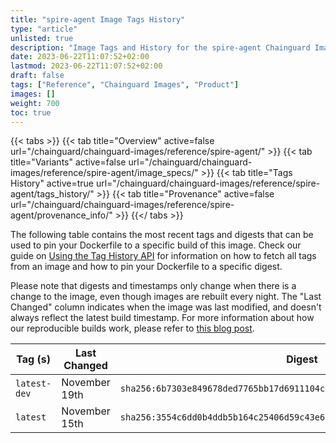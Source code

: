```yaml
---
title: "spire-agent Image Tags History"
type: "article"
unlisted: true
description: "Image Tags and History for the spire-agent Chainguard Image"
date: 2023-06-22T11:07:52+02:00
lastmod: 2023-06-22T11:07:52+02:00
draft: false
tags: ["Reference", "Chainguard Images", "Product"]
images: []
weight: 700
toc: true
---
```


{{< tabs >}}
{{< tab title="Overview" active=false url="/chainguard/chainguard-images/reference/spire-agent/" >}}
{{< tab title="Variants" active=false url="/chainguard/chainguard-images/reference/spire-agent/image_specs/" >}}
{{< tab title="Tags History" active=true url="/chainguard/chainguard-images/reference/spire-agent/tags_history/" >}}
{{< tab title="Provenance" active=false url="/chainguard/chainguard-images/reference/spire-agent/provenance_info/" >}}
{{</ tabs >}}

The following table contains the most recent tags and digests that can be used to pin your Dockerfile to a specific build of this image. Check our guide on [Using the Tag History API](/chainguard/chainguard-images/using-the-tag-history-api/) for information on how to fetch all tags from an image and how to pin your Dockerfile to a specific digest.

Please note that digests and timestamps only change when there is a change to the image, even though images are rebuilt every night. The "Last Changed" column indicates when the image was last modified, and doesn't always reflect the latest build timestamp. For more information about how our reproducible builds work, please refer to [this blog post](https://www.chainguard.dev/unchained/reproducing-chainguards-reproducible-image-builds).

| Tag (s)       | Last Changed  | Digest                                                                    |
|---------------|---------------|---------------------------------------------------------------------------|
|  `latest-dev` | November 19th | `sha256:6b7303e849678ded7765bb17d6911104ce4d123fe87b44d8b76cffe67aab0cf2` |
|  `latest`     | November 15th | `sha256:3554c6dd0b4ddb5b164c25406d59c43e620590aa7b46da10980c1b24b7ea0800` |

